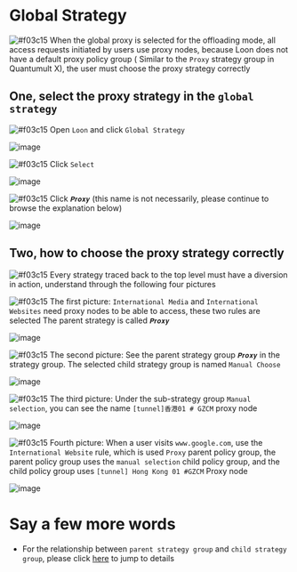 # Global Strategy

![#f03c15](https://placehold.it/15/f03c15/000000?text=+) When the global proxy is selected for the offloading mode, all access requests initiated by users use proxy nodes, because Loon does not have a default proxy policy group ( Similar to the `Proxy` strategy group in Quantumult X), the user must choose the proxy strategy correctly

## One, select the proxy strategy in the `global strategy`

![#f03c15](https://placehold.it/15/f03c15/000000?text=+) Open `Loon` and click `Global Strategy`

![image](https://raw.githubusercontent.com/TiyNa/LoonManualimg/main/Plus/Global_Policy_5.jpg)

![#f03c15](https://placehold.it/15/f03c15/000000?text=+) Click `Select`

![image](https://raw.githubusercontent.com/TiyNa/LoonManualimg/main/Plus/Global_Policy_6.jpg)

![#f03c15](https://placehold.it/15/f03c15/000000?text=+) Click `𝑷𝒓𝒐𝒙𝒚` (this name is not necessarily, please continue to browse the explanation below)

![image](https://raw.githubusercontent.com/TiyNa/LoonManualimg/main/Plus/Global_Policy_7.jpg)

## Two, how to choose the proxy strategy correctly

![#f03c15](https://placehold.it/15/f03c15/000000?text=+) Every strategy traced back to the top level must have a diversion in action, understand through the following four pictures

![#f03c15](https://placehold.it/15/f03c15/000000?text=+) The first picture: `International Media` and `International Websites` need proxy nodes to be able to access, these two rules are selected The parent strategy is called `𝑷𝒓𝒐𝒙𝒚`

![image](https://raw.githubusercontent.com/TiyNa/LoonManualimg/main/Plus/Global_Policy_1.jpg)

![#f03c15](https://placehold.it/15/f03c15/000000?text=+) The second picture: See the parent strategy group `𝑷𝒓𝒐𝒙𝒚` in the strategy group. The selected child strategy group is named `Manual Choose`

![image](https://raw.githubusercontent.com/TiyNa/LoonManualimg/main/Plus/Global_Policy_2.jpg)

![#f03c15](https://placehold.it/15/f03c15/000000?text=+) The third picture: Under the sub-strategy group `Manual selection`, you can see the name `[tunnel]香港01 # GZCM` proxy node

![image](https://raw.githubusercontent.com/TiyNa/LoonManualimg/main/Plus/Global_Policy_3.jpg)

![#f03c15](https://placehold.it/15/f03c15/000000?text=+) Fourth picture: When a user visits `www.google.com`, use the `International Website` rule, which is used `Proxy` parent policy group, the parent policy group uses the `manual selection` child policy group, and the child policy group uses `[tunnel] Hong Kong 01 #GZCM` Proxy node

![image](https://raw.githubusercontent.com/TiyNa/LoonManualimg/main/Plus/Global_Policy_4.jpg)

# Say a few more words

- For the relationship between `parent strategy group` and `child strategy group`, please click [here](https://github.com/chiupam/tutorial/blob/master/Loon/Plus/TOP_Policy_EN.md) to jump to details